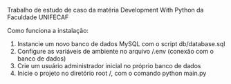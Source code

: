 Trabalho de estudo de caso da matéria Development With Python da Faculdade UNIFECAF

Como funciona a instalação:

1. Instancie um novo banco de dados MySQL com o script db/database.sql
2. Configure as variáveis de ambiente no arquivo /.env (conexão com o banco de dados)
3. Crie um usuário administrador inicial no próprio banco de dados
4. Inicie o projeto no diretório root /, com o comando python main.py
